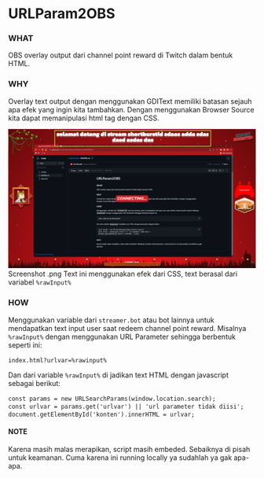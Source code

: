 # URLParam2OBS
### WHAT
OBS overlay output dari channel point reward di Twitch dalam bentuk HTML.

### WHY
Overlay text output dengan menggunakan GDIText memiliki batasan sejauh apa efek yang ingin kita tambahkan. Dengan menggunakan Browser Source kita dapat memanipulasi html tag dengan CSS.

![Screenshot](screenshot.png)Screenshot .png
Text ini menggunakan efek dari CSS, text berasal dari variabel ```%rawInput%```

### HOW
Menggunakan variable dari ```streamer.bot``` atau bot lainnya untuk mendapatkan text input user saat redeem channel point reward. Misalnya ```%rawInput%``` dengan menggunakan URL Parameter sehingga berbentuk seperti ini:

```
index.html?urlvar=%rawinput%
```

Dan dari variable ```%rawInput%``` di jadikan text HTML dengan javascript sebagai berikut:

```
const params = new URLSearchParams(window.location.search);
const urlvar = params.get('urlvar') || 'url parameter tidak diisi';
document.getElementById('konten').innerHTML = urlvar;
```

#### NOTE
Karena masih malas merapikan, script masih embeded. Sebaiknya di pisah untuk keamanan. Cuma karena ini running locally ya sudahlah ya gak apa-apa.
